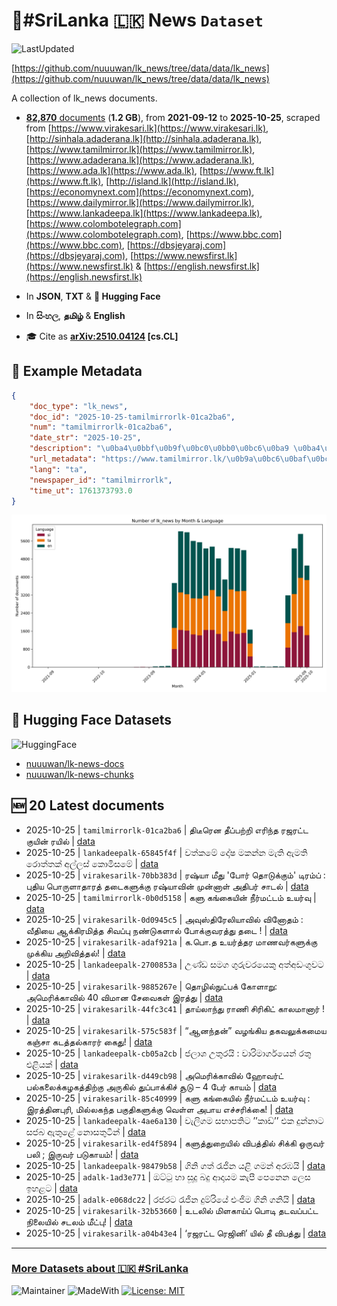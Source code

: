 # 📄#SriLanka 🇱🇰 News `Dataset`

![LastUpdated](https://img.shields.io/badge/last_updated-2025--10--25_12:20:01-green)

[https://github.com/nuuuwan/lk_news/tree/data/data/lk_news](https://github.com/nuuuwan/lk_news/tree/data/data/lk_news)

A collection of lk_news documents.

- [**82,870** documents](https://github.com/nuuuwan/lk_news/tree/data/data/lk_news) (**1.2 GB**), from **2021-09-12** to **2025-10-25**, scraped from [https://www.virakesari.lk](https://www.virakesari.lk), [http://sinhala.adaderana.lk](http://sinhala.adaderana.lk), [https://www.tamilmirror.lk](https://www.tamilmirror.lk), [https://www.adaderana.lk](https://www.adaderana.lk), [https://www.ada.lk](https://www.ada.lk), [https://www.ft.lk](https://www.ft.lk), [http://island.lk](http://island.lk), [https://economynext.com](https://economynext.com), [https://www.dailymirror.lk](https://www.dailymirror.lk), [https://www.lankadeepa.lk](https://www.lankadeepa.lk), [https://www.colombotelegraph.com](https://www.colombotelegraph.com), [https://www.bbc.com](https://www.bbc.com), [https://dbsjeyaraj.com](https://dbsjeyaraj.com), [https://www.newsfirst.lk](https://www.newsfirst.lk) & [https://english.newsfirst.lk](https://english.newsfirst.lk)

- In **JSON**, **TXT** & **🤗 Hugging Face**

- In **සිංහල**, **தமிழ்** & **English**

- 🎓 Cite as **[arXiv:2510.04124](https://arxiv.org/abs/2510.04124) [cs.CL]**

## 📝 Example Metadata

```json
{
    "doc_type": "lk_news",
    "doc_id": "2025-10-25-tamilmirrorlk-01ca2ba6",
    "num": "tamilmirrorlk-01ca2ba6",
    "date_str": "2025-10-25",
    "description": "\u0ba4\u0bbf\u0b9f\u0bc0\u0bb0\u0bc6\u0ba9 \u0ba4\u0bc0\u0baa\u0bcd\u0baa\u0bb1\u0bcd\u0bb1\u0bbf \u0b8e\u0bb0\u0bbf\u0ba8\u0bcd\u0ba4 \u0bb0\u0b9c\u0bb0\u0b9f\u0bcd\u0b9f \u0b95\u0bc1\u0baf\u0bbf\u0ba9\u0bcd \u0bb0\u0baf\u0bbf\u0bb2\u0bcd",
    "url_metadata": "https://www.tamilmirror.lk/\u0b9a\u0bc6\u0baf\u0bcd\u0ba4\u0bbf\u0b95\u0bb3\u0bcd/\u0ba4\u0bbf\u0b9f\u0bc0\u0bb0\u0bc6\u0ba9-\u0ba4\u0bc0\u0baa\u0bcd\u0baa\u0bb1\u0bcd\u0bb1\u0bbf-\u0b8e\u0bb0\u0bbf\u0ba8\u0bcd\u0ba4-\u0bb0\u0b9c\u0bb0\u0b9f\u0bcd\u0b9f-\u0b95\u0bc1\u0baf\u0bbf\u0ba9\u0bcd-\u0bb0\u0baf\u0bbf\u0bb2\u0bcd/175-366810",
    "lang": "ta",
    "newspaper_id": "tamilmirrorlk",
    "time_ut": 1761373793.0
}
```

![Chart](https://raw.githubusercontent.com/nuuuwan/lk_news/refs/heads/data/data/lk_news/docs_by_month_and_lang.png)

## 🤗 Hugging Face Datasets

![HuggingFace](https://img.shields.io/badge/-HuggingFace-FDEE21?style=for-the-badge&logo=HuggingFace)

- [nuuuwan/lk-news-docs](https://huggingface.co/datasets/nuuuwan/lk-news-docs)
- [nuuuwan/lk-news-chunks](https://huggingface.co/datasets/nuuuwan/lk-news-chunks)

## 🆕 20 Latest documents

- 2025-10-25 | `tamilmirrorlk-01ca2ba6` | திடீரென தீப்பற்றி எரிந்த ரஜரட்ட குயின் ரயில் | [data](https://github.com/nuuuwan/lk_news/tree/data/data/lk_news/2020s/2025/2025-10-25-tamilmirrorlk-01ca2ba6)
- 2025-10-25 | `lankadeepalk-65845f4f` | වත්කමේ දෝෂ මකන්න මැති ඇමති රොත්තක් අල්ලස් කොමිසමේ | [data](https://github.com/nuuuwan/lk_news/tree/data/data/lk_news/2020s/2025/2025-10-25-lankadeepalk-65845f4f)
- 2025-10-25 | `virakesarilk-70bb383d` | ரஷ்யா மீது 'போர் தொடுக்கும்' டிரம்ப் : புதிய பொருளாதாரத் தடைகளுக்கு ரஷ்யாவின் முன்னாள் அதிபர் சாடல் | [data](https://github.com/nuuuwan/lk_news/tree/data/data/lk_news/2020s/2025/2025-10-25-virakesarilk-70bb383d)
- 2025-10-25 | `tamilmirrorlk-0b0d5158` | களு கங்கையின் நீர்மட்டம் உயர்வு | [data](https://github.com/nuuuwan/lk_news/tree/data/data/lk_news/2020s/2025/2025-10-25-tamilmirrorlk-0b0d5158)
- 2025-10-25 | `virakesarilk-0d0945c5` | அவுஸ்திரேலியாவில் வினோதம் : வீதியை ஆக்கிரமித்த சிவப்பு நண்டுகளால் போக்குவரத்து தடை ! | [data](https://github.com/nuuuwan/lk_news/tree/data/data/lk_news/2020s/2025/2025-10-25-virakesarilk-0d0945c5)
- 2025-10-25 | `virakesarilk-adaf921a` | க.பொ.த உயர்த்தர மாணவர்களுக்கு முக்கிய அறிவித்தல்! | [data](https://github.com/nuuuwan/lk_news/tree/data/data/lk_news/2020s/2025/2025-10-25-virakesarilk-adaf921a)
- 2025-10-25 | `lankadeepalk-2700853a` | උණ්ඩ සමග ගුරුවරයෙකු අත්අඩංගුවට | [data](https://github.com/nuuuwan/lk_news/tree/data/data/lk_news/2020s/2025/2025-10-25-lankadeepalk-2700853a)
- 2025-10-25 | `virakesarilk-9885267e` | தொழில்நுட்பக் கோளாறு: அமெரிக்காவில் 40 விமான சேவைகள் இரத்து | [data](https://github.com/nuuuwan/lk_news/tree/data/data/lk_news/2020s/2025/2025-10-25-virakesarilk-9885267e)
- 2025-10-25 | `virakesarilk-44fc3c41` | தாய்லாந்து ராணி சிரிகிட் காலமானார் ! | [data](https://github.com/nuuuwan/lk_news/tree/data/data/lk_news/2020s/2025/2025-10-25-virakesarilk-44fc3c41)
- 2025-10-25 | `virakesarilk-575c583f` | “ஆனந்தன்” வழங்கிய தகவலுக்கமைய கஞ்சா கடத்தல்காரர் கைது! | [data](https://github.com/nuuuwan/lk_news/tree/data/data/lk_news/2020s/2025/2025-10-25-virakesarilk-575c583f)
- 2025-10-25 | `lankadeepalk-cb05a2cb` | ජලාශ උතුරයි : වාරිමාර්ගයෙන් රතු එළියක් | [data](https://github.com/nuuuwan/lk_news/tree/data/data/lk_news/2020s/2025/2025-10-25-lankadeepalk-cb05a2cb)
- 2025-10-25 | `virakesarilk-d449cb98` | அமெரிக்காவில் ஹோவர்ட் பல்கலைக்கழகத்திற்கு அருகில் துப்பாக்கிச் சூடு – 4 பேர் காயம் | [data](https://github.com/nuuuwan/lk_news/tree/data/data/lk_news/2020s/2025/2025-10-25-virakesarilk-d449cb98)
- 2025-10-25 | `virakesarilk-85c40999` | களு கங்கையில் நீர்மட்டம் உயர்வு : இரத்தினபுரி, மில்லகந்த பகுதிகளுக்கு வெள்ள அபாய எச்சரிக்கை! | [data](https://github.com/nuuuwan/lk_news/tree/data/data/lk_news/2020s/2025/2025-10-25-virakesarilk-85c40999)
- 2025-10-25 | `lankadeepalk-4ae6a130` | වැලිගම සභාපතිට ’’කාඩ්’’ එක දුන්නාට සජබ ඇතුළේ නොසතුටින් | [data](https://github.com/nuuuwan/lk_news/tree/data/data/lk_news/2020s/2025/2025-10-25-lankadeepalk-4ae6a130)
- 2025-10-25 | `virakesarilk-ed4f5894` | களுத்துறையில் விபத்தில் சிக்கி ஒருவர் பலி ; இருவர் படுகாயம்! | [data](https://github.com/nuuuwan/lk_news/tree/data/data/lk_news/2020s/2025/2025-10-25-virakesarilk-ed4f5894)
- 2025-10-25 | `lankadeepalk-98479b58` | ගිනි ගත් රැජින යළි ගමන් අරඹයි | [data](https://github.com/nuuuwan/lk_news/tree/data/data/lk_news/2020s/2025/2025-10-25-lankadeepalk-98479b58)
- 2025-10-25 | `adalk-1ad3e771` | ඔට්ටු හා සූදු බදු ආදායම කැපී පෙනෙන ලෙස ඉහළට | [data](https://github.com/nuuuwan/lk_news/tree/data/data/lk_news/2020s/2025/2025-10-25-adalk-1ad3e771)
- 2025-10-25 | `adalk-e068dc22` | රජරට රැජින දුම්රියේ එංජිම ගිනි ගනියි | [data](https://github.com/nuuuwan/lk_news/tree/data/data/lk_news/2020s/2025/2025-10-25-adalk-e068dc22)
- 2025-10-25 | `virakesarilk-32b53660` | உடலில் மிளகாய்ப் பொடி தடவப்பட்ட நிலையில் சடலம் மீட்பு! | [data](https://github.com/nuuuwan/lk_news/tree/data/data/lk_news/2020s/2025/2025-10-25-virakesarilk-32b53660)
- 2025-10-25 | `virakesarilk-a04b43e4` | ‘ரஜரட்ட ரெஜினி’ யில் தீ விபத்து | [data](https://github.com/nuuuwan/lk_news/tree/data/data/lk_news/2020s/2025/2025-10-25-virakesarilk-a04b43e4)

---

### [More Datasets about 🇱🇰 #SriLanka](https://github.com/nuuuwan/lk_datasets)

![Maintainer](https://img.shields.io/badge/maintainer-nuuuwan-red)
![MadeWith](https://img.shields.io/badge/made_with-python-blue)
[![License: MIT](https://img.shields.io/badge/License-MIT-yellow.svg)](https://opensource.org/licenses/MIT)
